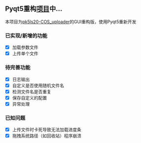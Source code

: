 ## Pyqt5重构[项目](https://github.com/pk5ls20/COS_uploader)中...
本项目为[pk5ls20-COS_uploader](https://github.com/pk5ls20/COS_uploader)的GUI重构版，使用Pyqt5重新开发
### 已实现/新增的功能

- [x] 加载参数文件
- [x] 上传单个文件

### 待完善功能
- [x] 日志输出
- [x] 自定义是否使用随机文件名
- [x] 检测文件名是否重复
- [x] 保存自定义的配置
- [x] 异常处理
### 已知问题
- [x] 上传文件时卡死导致无法加载进度条
- [x] 拖拽系统路径（如回收站）程序崩溃